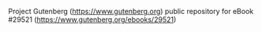 Project Gutenberg (https://www.gutenberg.org) public repository for eBook #29521 (https://www.gutenberg.org/ebooks/29521)

